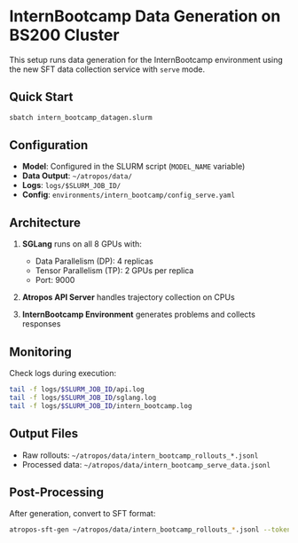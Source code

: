 # InternBootcamp Data Generation on BS200 Cluster

This setup runs data generation for the InternBootcamp environment using the new SFT data collection service with `serve` mode.

## Quick Start

```bash
sbatch intern_bootcamp_datagen.slurm
```

## Configuration

- **Model**: Configured in the SLURM script (`MODEL_NAME` variable)
- **Data Output**: `~/atropos/data/`
- **Logs**: `logs/$SLURM_JOB_ID/`
- **Config**: `environments/intern_bootcamp/config_serve.yaml`

## Architecture

1. **SGLang** runs on all 8 GPUs with:
   - Data Parallelism (DP): 4 replicas
   - Tensor Parallelism (TP): 2 GPUs per replica
   - Port: 9000

2. **Atropos API Server** handles trajectory collection on CPUs

3. **InternBootcamp Environment** generates problems and collects responses

## Monitoring

Check logs during execution:
```bash
tail -f logs/$SLURM_JOB_ID/api.log
tail -f logs/$SLURM_JOB_ID/sglang.log
tail -f logs/$SLURM_JOB_ID/intern_bootcamp.log
```

## Output Files

- Raw rollouts: `~/atropos/data/intern_bootcamp_rollouts_*.jsonl`
- Processed data: `~/atropos/data/intern_bootcamp_serve_data.jsonl`

## Post-Processing

After generation, convert to SFT format:
```bash
atropos-sft-gen ~/atropos/data/intern_bootcamp_rollouts_*.jsonl --tokenizer NousResearch/Hermes-3-Llama-3.1-8B
```